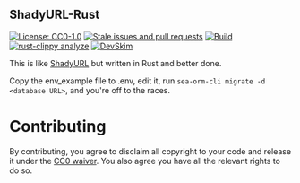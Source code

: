 ShadyURL-Rust
-------------
[![License: CC0-1.0](https://licensebuttons.net/l/zero/1.0/80x15.png)](http://creativecommons.org/publicdomain/zero/1.0/)
[![Stale issues and pull requests](https://github.com/Elizafox/shadyurl-rust/actions/workflows/stale.yml/badge.svg)](https://github.com/Elizafox/shadyurl-rust/actions/workflows/stale.yml)
[![Build](https://github.com/Elizafox/shadyurl-rust/actions/workflows/rust.yml/badge.svg)](https://github.com/Elizafox/shadyurl-rust/actions/workflows/rust.yml)
[![rust-clippy analyze](https://github.com/Elizafox/shadyurl-rust/actions/workflows/rust-clippy.yml/badge.svg)](https://github.com/Elizafox/shadyurl-rust/actions/workflows/rust-clippy.yml)
[![DevSkim](https://github.com/Elizafox/shadyurl-rust/actions/workflows/devskim.yml/badge.svg)](https://github.com/Elizafox/shadyurl-rust/actions/workflows/devskim.yml)

This is like [ShadyURL](https://github.com/Elizafox/ShadyURL) but written in Rust and better done.

Copy the env_example file to .env, edit it, run `sea-orm-cli migrate -d <database URL>`, and you're off to the races.

Contributing
============
By contributing, you agree to disclaim all copyright to your code and release it under the [CC0 waiver](https://creativecommons.org/share-your-work/public-domain/cc0/). You also agree you have all the relevant rights to do so.
